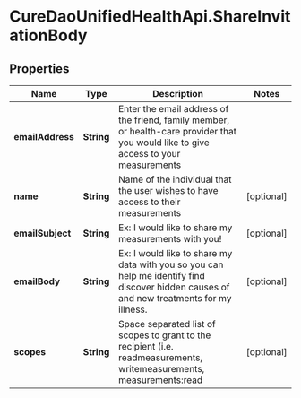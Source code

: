 # CureDaoUnifiedHealthApi.ShareInvitationBody

## Properties

Name | Type | Description | Notes
------------ | ------------- | ------------- | -------------
**emailAddress** | **String** | Enter the email address of the friend, family member, or health-care provider that you would like to give access to your measurements | 
**name** | **String** | Name of the individual that the user wishes to have access to their measurements | [optional] 
**emailSubject** | **String** | Ex: I would like to share my measurements with you! | [optional] 
**emailBody** | **String** | Ex: I would like to share my data with you so you can help me identify find discover hidden causes of and new treatments for my illness. | [optional] 
**scopes** | **String** | Space separated list of scopes to grant to the recipient (i.e. readmeasurements, writemeasurements, measurements:read | [optional] 


